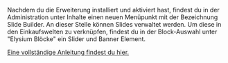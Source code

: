 Nachdem du die Erweiterung installiert und aktiviert hast, findest du in der Administration unter Inhalte einen neuen Menüpunkt mit der Bezeichnung Slide Builder. An dieser Stelle können Slides verwaltet werden. Um diese in den Einkaufswelten zu verknüpfen, findest du in der Block-Auswahl unter "Elysium Blöcke" ein Slider und Banner Element.  

[Eine vollständige Anleitung findest du hier.](https://elysium.blurcreative.de/de/)